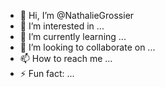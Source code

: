 - 👋 Hi, I’m @NathalieGrossier
- 👀 I’m interested in ...
- 🌱 I’m currently learning ...
- 💞️ I’m looking to collaborate on ...
- 📫 How to reach me ...
- ⚡ Fun fact: ...

<!---
NathalieGrossier/NathalieGrossier is a ✨ special ✨ repository because its `README.md` (this file) appears on your GitHub profile.
You can click the Preview link to take a look at your changes.
--->
